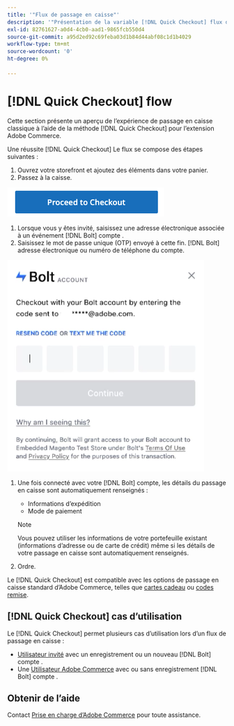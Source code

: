 ```yaml
---
title: '"Flux de passage en caisse"'
description: '"Présentation de la variable [!DNL Quick Checkout] flux dans Adobe Commerce."'
exl-id: 82761627-a0d4-4cb0-aad1-9865fcb550d4
source-git-commit: a95d2ed92c69feba03d1b84d44abf08c1d1b4029
workflow-type: tm+mt
source-wordcount: '0'
ht-degree: 0%

---
```


# [!DNL Quick Checkout] flow

Cette section présente un aperçu de l’expérience de passage en caisse classique à l’aide de la méthode [!DNL Quick Checkout] pour l’extension Adobe Commerce.

Une réussite [!DNL Quick Checkout] Le flux se compose des étapes suivantes :

1. Ouvrez votre storefront et ajoutez des éléments dans votre panier.
1. Passez à la caisse.

![Passage en caisse](assets/proceed-checkout.png)

1. Lorsque vous y êtes invité, saisissez une adresse électronique associée à un événement [!DNL Bolt] compte .
1. Saisissez le mot de passe unique (OTP) envoyé à cette fin. [!DNL Bolt] adresse électronique ou numéro de téléphone du compte.

![Fenêtre contextuelle OTP](assets/pop-up.png)

1. Une fois connecté avec votre [!DNL Bolt] compte, les détails du passage en caisse sont automatiquement renseignés :

   - Informations d’expédition
   - Mode de paiement

   >[!NOTE]
   >
   > Vous pouvez utiliser les informations de votre portefeuille existant (informations d’adresse ou de carte de crédit) même si les détails de votre passage en caisse sont automatiquement renseignés.

1. Ordre.

Le [!DNL Quick Checkout] est compatible avec les options de passage en caisse standard d’Adobe Commerce, telles que [cartes cadeau](https://docs.magento.com/user-guide/catalog/product-gift-card.html) ou [codes remise](https://docs.magento.com/user-guide/marketing/price-rules-cart-coupon.html).

## [!DNL Quick Checkout] cas d’utilisation

Le [!DNL Quick Checkout] permet plusieurs cas d’utilisation lors d’un flux de passage en caisse :

- [Utilisateur invité](../quick-checkout/checkout-bolt.md) avec un enregistrement ou un nouveau [!DNL Bolt] compte .
- Une [Utilisateur Adobe Commerce](../quick-checkout/checkout-adobe-commerce.md) avec ou sans enregistrement [!DNL Bolt] compte .

## Obtenir de l’aide

Contact [Prise en charge d’Adobe Commerce](mailto:quick-checkout-support@adobe.com) pour toute assistance.
